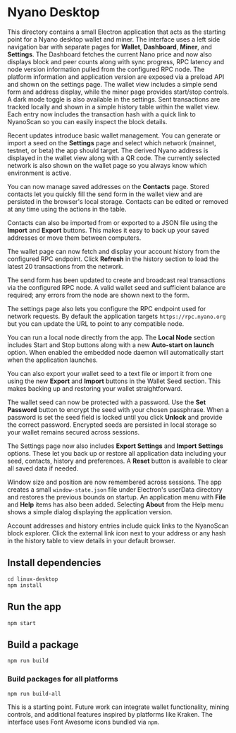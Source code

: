 # Nyano Desktop

This directory contains a small Electron application that acts as the starting
point for a Nyano desktop wallet and miner. The interface uses a left side
navigation bar with separate pages for **Wallet**, **Dashboard**, **Miner**, and
**Settings**. The Dashboard fetches the current Nano price and now also displays
block and peer counts along with sync progress, RPC latency and node version
information pulled from the configured RPC node. The platform
information and application version are exposed via a
preload API and shown on the settings page. The wallet view includes a simple
send form and address display, while the miner page provides start/stop controls.
A dark mode toggle is also available in the settings. Sent transactions are
tracked locally and shown in a simple history table within the wallet view.
Each entry now includes the transaction hash with a quick link to NyanoScan so
you can easily inspect the block details.

Recent updates introduce basic wallet management. You can generate or import a
seed on the **Settings** page and select which network (mainnet, testnet, or
beta) the app should target. The derived Nyano address is displayed in the
wallet view along with a QR code. The currently selected network is also shown
on the wallet page so you always know which environment is active.

You can now manage saved addresses on the **Contacts** page. Stored contacts
let you quickly fill the send form in the wallet view and are persisted in the
browser's local storage. Contacts can be edited or removed at any time using the
actions in the table.

Contacts can also be imported from or exported to a JSON file using the
**Import** and **Export** buttons. This makes it easy to back up your saved
addresses or move them between computers.

The wallet page can now fetch and display your account history from the
configured RPC endpoint. Click **Refresh** in the history section to load the
latest 20 transactions from the network.

The send form has been updated to create and broadcast real transactions via the
configured RPC node. A valid wallet seed and sufficient balance are required;
any errors from the node are shown next to the form.

The settings page also lets you configure the RPC endpoint used for network
requests. By default the application targets `https://rpc.nyano.org` but you
can update the URL to point to any compatible node.

You can run a local node directly from the app. The **Local Node** section
includes Start and Stop buttons along with a new **Auto-start on launch**
option. When enabled the embedded node daemon will automatically start when the
application launches.

You can also export your wallet seed to a text file or import it from one using
the new **Export** and **Import** buttons in the Wallet Seed section. This makes
backing up and restoring your wallet straightforward.

The wallet seed can now be protected with a password. Use the **Set Password**
button to encrypt the seed with your chosen passphrase. When a password is set
the seed field is locked until you click **Unlock** and provide the correct
password. Encrypted seeds are persisted in local storage so your wallet remains
secured across sessions.

The Settings page now also includes **Export Settings** and **Import Settings**
options. These let you back up or restore all application data including your
seed, contacts, history and preferences. A **Reset** button is available to
clear all saved data if needed.

Window size and position are now remembered across sessions. The app creates a
small `window-state.json` file under Electron's userData directory and restores
the previous bounds on startup. An application menu with **File** and **Help**
items has also been added. Selecting **About** from the Help menu shows a simple
dialog displaying the application version.

Account addresses and history entries include quick links to the NyanoScan
block explorer. Click the external link icon next to your address or any hash in
the history table to view details in your default browser.

## Install dependencies

```
cd linux-desktop
npm install
```

## Run the app

```
npm start
```

## Build a package

```bash
npm run build
```

### Build packages for all platforms

```
npm run build-all
```

This is a starting point. Future work can integrate wallet functionality, mining controls, and additional features inspired by platforms like Kraken. The interface uses Font Awesome icons bundled via `npm`.
